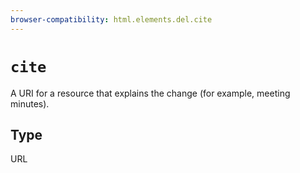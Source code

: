 ```yaml
---
browser-compatibility: html.elements.del.cite
---
```


# `cite`

A URI for a resource that explains the change (for example, meeting minutes).
    
## Type

URL
